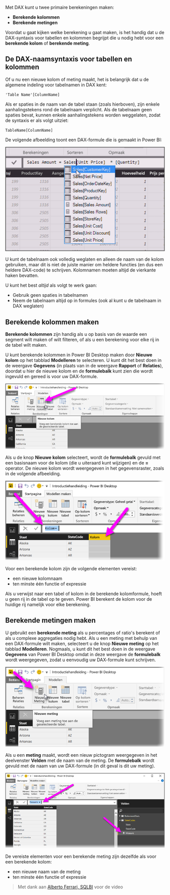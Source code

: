Met DAX kunt u twee primaire berekeningen maken:

* **Berekende kolommen**
* **Berekende metingen**

Voordat u gaat kijken welke berekening u gaat maken, is het handig dat u de DAX-syntaxis voor tabellen en kolommen begrijpt die u nodig hebt voor een **berekende kolom** of **berekende meting**.

## <a name="dax-table-and-column-name-syntax"></a>De DAX-naamsyntaxis voor tabellen en kolommen
Of u nu een nieuwe kolom of meting maakt, het is belangrijk dat u de algemene indeling voor tabelnamen in DAX kent:

    'Table Name'[ColumnName]

Als er spaties in de naam van de tabel staan (zoals hierboven), zijn enkele aanhalingstekens rond de tabelnaam verplicht. Als de tabelnaam geen spaties bevat, kunnen enkele aanhalingstekens worden weggelaten, zodat de syntaxis er als volgt uitziet:

    TableName[ColumnName]

De volgende afbeelding toont een DAX-formule die is gemaakt in Power BI:

![](media/7-2-dax-calculation-types/dax-calc-types_1.png)

U kunt de tabelnaam ook volledig weglaten en alleen de naam van de kolom gebruiken, maar dit is niet de juiste manier om heldere functies (en dus een heldere DAX-code) te schrijven. Kolomnamen moeten altijd de vierkante haken bevatten.

U kunt het best *altijd* als volgt te werk gaan:

* Gebruik geen spaties in tabelnamen
* Neem de tabelnaam altijd op in formules (ook al kunt u de tabelnaam in DAX weglaten)

## <a name="creating-calculated-columns"></a>Berekende kolommen maken
**Berekende kolommen** zijn handig als u op basis van de waarde een segment wilt maken of wilt filteren, of als u een berekening voor elke rij in de tabel wilt maken.

U kunt berekende kolommen in Power BI Desktop maken door **Nieuwe kolom** op het tabblad **Modelleren** te selecteren. U kunt dit het best doen in de weergave **Gegevens** (in plaats van in de weergave **Rapport** of **Relaties**), doordat u hier de nieuwe kolom en de **formulebalk** kunt zien die wordt ingevuld en gereed is voor uw DAX-formule.

![](media/7-2-dax-calculation-types/dax-calc-types_2a.png)

Als u de knop **Nieuwe kolom** selecteert, wordt de **formulebalk** gevuld met een basisnaam voor de kolom (die u uiteraard kunt wijzigen) en de  **=** operator. De nieuwe kolom wordt weergegeven in het gegevensraster, zoals in de volgende afbeelding.

![](media/7-2-dax-calculation-types/dax-calc-types_3.png)

Voor een berekende kolom zijn de volgende elementen vereist:

* een nieuwe kolomnaam
* ten minste één functie of expressie

Als u verwijst naar een tabel of kolom in de berekende kolomformule, hoeft u geen rij in de tabel op te geven. Power BI berekent de kolom voor de huidige rij namelijk voor elke berekening.

## <a name="creating-calculated-measures"></a>Berekende metingen maken
U gebruikt een **berekende meting** als u percentages of ratio's berekent of als u complexe aggregaties nodig hebt. Als u een meting met behulp van een DAX-formule wilt maken, selecteert u de knop **Nieuwe meting** op het tabblad **Modelleren**. Nogmaals, u kunt dit het best doen in de weergave **Gegevens** van Power BI Desktop omdat in deze weergave de **formulebalk** wordt weergegeven, zodat u eenvoudig uw DAX-formule kunt schrijven.

![](media/7-2-dax-calculation-types/dax-calc-types_4.png)

Als u een **meting** maakt, wordt een nieuw pictogram weergegeven in het deelvenster **Velden** met de naam van de meting. De **formulebalk** wordt gevuld met de naam van uw DAX-formule (in dit geval is dit uw meting).

![](media/7-2-dax-calculation-types/dax-calc-types_5.png)

De vereiste elementen voor een berekende meting zijn dezelfde als voor een berekende kolom:

* een nieuwe naam van de meting
* ten minste één functie of expressie

> Met dank aan [Alberto Ferrari, SQLBI](http://www.sqlbi.com/learning-dax/?utm_source=powerbi&utm_medium=marketing&utm_campaign=after-summit) voor de video
> 
> 

